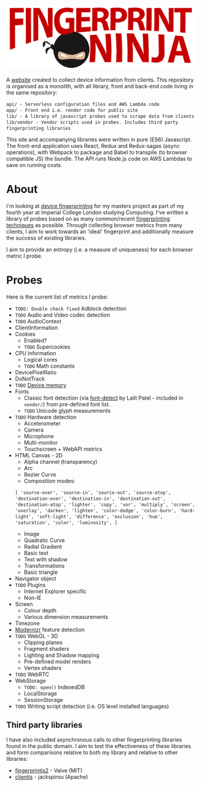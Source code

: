 <p align="center" style="margin-bottom: 20px;">
  <a href="https://fingerprint.ninja"><img src="static/logo.png"/></a>
</p>

A [website](https://fingerprint.ninja) created to collect device information from clients. This repository is organised as a monolith, with all library, front and back-end code living in the same repository:

```
api/ - Serverless configuration files and AWS Lambda code
app/ - Front end i.e. render code for public site
lib/ - A library of javascript probes used to scrape data from clients
lib/vendor - Vendor scripts used in probes. Includes third party fingerprinting libraries
```

This site and accompanying libraries were written in pure (ES6) Javascript. The front-end application uses React, Redux and Redux-sagas (async operations), with Webpack to package and Babel to transpile (to browser compatible JS) the bundle. The API runs Node.js code on AWS Lambdas to save on running costs.

# About

I'm looking at [device fingerprinting](https://en.wikipedia.org/wiki/Device_fingerprint) for my masters project as part of my fourth year at Imperial College London studying Computing. I've written a library of probes based on as many common/recent [fingerprinting techniques](#Probes) as possible. Through collecting browser metrics from many clients, I aim to work towards an 'ideal' fingerprint and additionally measure the success of existing libraries.

I aim to provide an entropy (i.e. a measure of uniqueness) for each browser metric I probe.

# <a name="Probes"></a>Probes

Here is the current list of metrics I probe:

- `TODO: Double check fixed` Adblock detection
- `TODO` Audio and Video codec detection
- `TODO` AudioContext
- ClientInformation
- Cookies
  - Enabled?
  - `TODO` Supercookies
- CPU Information
  - Logical cores
  - `TODO` Math constants
- DevicePixelRatio
- DoNotTrack
- `TODO` [Device memory](https://w3c.github.io/device-memory/)
- Fonts
  - Classic font detection (via [font-detect](http://www.lalit.org/lab/javascript-css-font-detect/) by Lalit Patel - included in `vendor/`) from pre-defined font list.
  - `TODO` Unicode glyph measurements
- `TODO` Hardware detection
  - Accelerometer
  - Camera
  - Microphone
  - Multi-monitor
  - Touchscreen + WebAPI metrics
- HTML Canvas - 2D
  - Alpha channel (transparency)
  - Arc
  - Bezier Curve
  - Composition modes:
  ```
  [ 'source-over', 'source-in', 'source-out', 'source-atop', 'destination-over', 'destination-in', 'destination-out', 'destination-atop', 'lighter', 'copy', 'xor', 'multiply', 'screen', 'overlay', 'darken', 'lighten', 'color-dodge', 'color-burn', 'hard-light', 'soft-light', 'difference', 'exclusion', 'hue', 'saturation', 'color', 'luminosity', ]
  ```
  - Image
  - Quadratic Curve
  - Radial Gradient
  - Basic text
  - Text with shadow
  - Transformations
  - Basic triangle
- Navigator object
- `TODO` Plugins
  - Internet Explorer specific
  - Non-IE
- Screen
  - Colour depth
  - Various dimension measurements
- Timezone
- [Modernizr](https://github.com/Modernizr/Modernizr) feature detection
- `TODO` WebGL - 3D
  - Clipping planes
  - Fragment shaders
  - Lighting and Shadow mapping
  - Pre-defined model renders
  - Vertex shaders
- `TODO` WebRTC
- WebStorage
  - `TODO: open()` IndexedDB
  - LocalStorage
  - SessionStorage
- `TODO` Writing script detection (i.e. OS level installed languages)

## Third party libraries

I have also included asynchronous calls to other fingerprinting libraries found in the public domain. I aim to test the effectiveness of these libraries and form comparisons relative to both my library and relative to other libraries:

- [fingerprintjs2](https://github.com/Valve/fingerprintjs2) - Valve (MIT)
- [clientjs](https://github.com/jackspirou/clientjs) - jackspirou (Apache)
